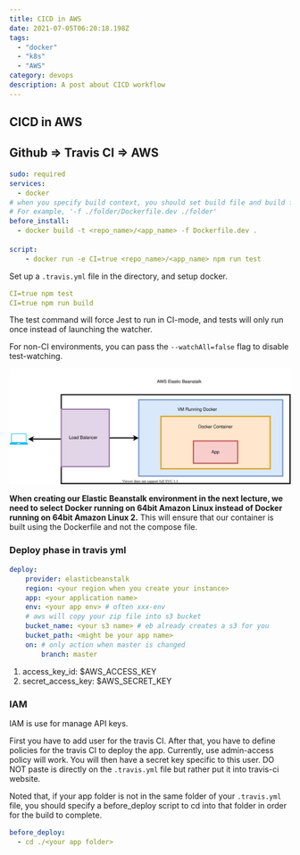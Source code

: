 ```yaml
---
title: CICD in AWS
date: 2021-07-05T06:20:18.198Z
tags: 
  - "docker"
  - "k8s"
  - "AWS"
category: devops
description: A post about CICD workflow
---
```


## CICD in AWS

## Github ⇒ Travis CI ⇒ AWS

```yaml
sudo: required
services:
  - docker
# when you specify build context, you should set build file and build folder.
# For example, '-f ./folder/Dockerfile.dev ./folder'
before_install:
  - docker build -t <repo_name>/<app_name> -f Dockerfile.dev .

script:
	- docker run -e CI=true <repo_name>/<app_name> npm run test
```

Set up a `.travis.yml` file in the directory, and setup docker.

```yaml
CI=true npm test
CI=true npm run build
```

The test command will force Jest to run in CI-mode, and tests will only run once instead of launching the watcher.

For non-CI environments, you can pass the `--watchAll=false` flag to disable test-watching.

![CICD-in-AWS/aws_eb.svg](CICD-in-AWS/aws_eb.svg)

**When creating our Elastic Beanstalk environment in the next lecture, we need to select Docker running on 64bit Amazon Linux instead of Docker running on 64bit Amazon Linux 2.** This will ensure that our container is built using the Dockerfile and not the compose file.

### Deploy phase in travis yml

```yaml
deploy:
	provider: elasticbeanstalk
	region: <your region when you create your instance>
	app: <your application name>
	env: <your app env> # often xxx-env
	# aws will copy your zip file into s3 bucket
	bucket_name: <your s3 name> # eb already creates a s3 for you
	bucket_path: <might be your app name>
	on: # only action when master is changed
		branch: master
```

1. access_key_id: $AWS_ACCESS_KEY
2. secret_access_key: $AWS_SECRET_KEY

### IAM

IAM is use for manage API keys.

First you have to add user for the travis CI. After that, you have to define policies for the travis CI to deploy the app. Currently, use admin-access policy will work. You will then have a secret key specific to this user. DO NOT paste is directly on the `.travis.yml` file but rather put it into travis-ci website.

Noted that, if your app folder is not in the same folder of your `.travis.yml` file, you should specify a  before_deploy script to cd into that folder in order for the build to complete.

```yaml
before_deploy:
  - cd ./<your app folder>
```